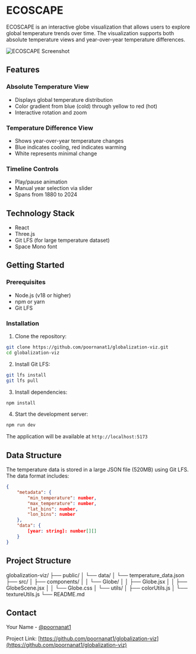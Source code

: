 # ECOSCAPE

ECOSCAPE is an interactive globe visualization that allows users to explore global temperature trends over time. The visualization supports both absolute temperature views and year-over-year temperature differences.

![ECOSCAPE Screenshot](screenshot.png)

## Features

### Absolute Temperature View
- Displays global temperature distribution
- Color gradient from blue (cold) through yellow to red (hot)
- Interactive rotation and zoom

### Temperature Difference View
- Shows year-over-year temperature changes
- Blue indicates cooling, red indicates warming
- White represents minimal change

### Timeline Controls
- Play/pause animation
- Manual year selection via slider
- Spans from 1880 to 2024

## Technology Stack

- React
- Three.js
- Git LFS (for large temperature dataset)
- Space Mono font

## Getting Started

### Prerequisites

- Node.js (v18 or higher)
- npm or yarn
- Git LFS

### Installation

1. Clone the repository:
```bash
git clone https://github.com/poornanat1/globalization-viz.git
cd globalization-viz
```

2. Install Git LFS:
```bash
git lfs install
git lfs pull
```

3. Install dependencies:
```bash
npm install
```

4. Start the development server:
```bash
npm run dev
```

The application will be available at `http://localhost:5173`

## Data Structure

The temperature data is stored in a large JSON file (520MB) using Git LFS. The data format includes:

```json
{
    "metadata": {
        "min_temperature": number,
        "max_temperature": number,
        "lat_bins": number,
        "lon_bins": number
    },
    "data": {
        [year: string]: number[][]
    }
}
```

## Project Structure
globalization-viz/
├── public/
│ └── data/
│ └── temperature_data.json
├── src/
│ ├── components/
│ │ └── Globe/
│ │ ├── Globe.jsx
│ │ ├── GlobeScene.jsx
│ │ └── Globe.css
│ └── utils/
│ ├── colorUtils.js
│ └── textureUtils.js
└── README.md

## Contact

Your Name - [@poornanat1](https://github.com/poornanat1)

Project Link: [https://github.com/poornanat1/globalization-viz](https://github.com/poornanat1/globalization-viz)


